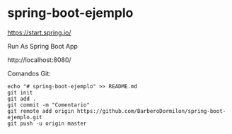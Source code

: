 # spring-boot-ejemplo

https://start.spring.io/

Run As Spring Boot App

http://localhost:8080/

Comandos Git:
```
echo "# spring-boot-ejemplo" >> README.md
git init
git add .
git commit -m "Comentario"
git remote add origin https://github.com/BarberoDormilon/spring-boot-ejemplo.git
git push -u origin master
```
